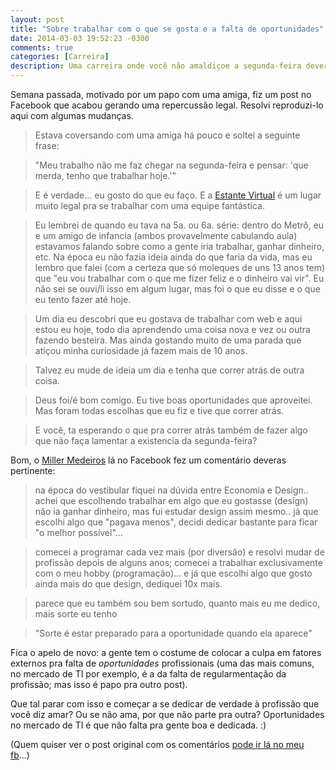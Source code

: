 ```yaml
---
layout: post
title: "Sobre trabalhar com o que se gosta e a falta de oportunidades"
date: 2014-03-03 19:52:23 -0300
comments: true
categories: [Carreira]
description: Uma carreira onde você não amaldiçoe a segunda-feira deveria você procurar.
---
```


Semana passada, motivado por um papo com uma amiga, fiz um post no Facebook que acabou gerando uma repercussão legal. Resolvi reproduzi-lo aqui com algumas mudanças.

<!-- more -->

> Estava coversando com uma amiga há pouco e soltei a seguinte frase:

> "Meu trabalho não me faz chegar na segunda-feira e pensar: 'que merda, tenho que trabalhar hoje.'"

> E é verdade... eu gosto do que eu faço. E a [Estante Virtual](http://www.estantevirtual.com.br/) é um lugar muito legal pra se trabalhar com uma equipe fantástica.

> Eu lembrei de quando eu tava na 5a. ou 6a. série: dentro do Metrô, eu e um amigo de infancia (ambos provavelmente cabulando aula) estavamos falando sobre como a gente iria trabalhar, ganhar dinheiro, etc. Na época eu não fazia ideia ainda do que faria da vida, mas eu lembro que falei (com a certeza que só moleques de uns 13 anos tem) que "eu vou trabalhar com o que me fizer feliz e o dinheiro vai vir". Eu não sei se ouvi/li isso em algum lugar, mas foi o que eu disse e o que eu tento fazer até hoje.

> Um dia eu descobri que eu gostava de trabalhar com web e aqui estou eu hoje, todo dia aprendendo uma coisa nova e vez ou outra fazendo besteira. Mas ainda gostando muito de uma parada que atiçou minha curiosidade já fazem mais de 10 anos.

> Talvez eu mude de ideia um dia e tenha que correr atrás de outra coisa.

> Deus foi/é bom comigo. Eu tive boas oportunidades que aproveitei. Mas foram todas escolhas que eu fiz e tive que correr atrás.

> E você, ta esperando o que pra correr atrás também de fazer algo que não faça lamentar a existencia da segunda-feira?

Bom, o [Miller Medeiros](http://blog.millermedeiros.com/) lá no Facebook fez um comentário deveras pertinente:

> na época do vestibular fiquei na dúvida entre Economia e Design.. achei que escolhendo trabalhar em algo que eu gostasse (design) não ia ganhar dinheiro, mas fui estudar design assim mesmo.. já que escolhi algo que "pagava menos", decidi dedicar bastante para ficar "o melhor possível"...

> comecei a programar cada vez mais (por diversão) e resolvi mudar de profissão depois de alguns anos; comecei a trabalhar exclusivamente com o meu hobby (programação)... e já que escolhi algo que gosto ainda mais do que design, dediquei 10x mais.

> parece que eu também sou bem sortudo, quanto mais eu me dedico, mais sorte eu tenho

> "Sorte é estar preparado para a oportunidade quando ela aparece"

Fica o apelo de novo: a gente tem o costume de colocar a culpa em fatores externos pra falta de *oportunidades* profissionais (uma das mais comuns, no mercado de TI por exemplo, é a da falta de regularmentação da profissão; mas isso é papo pra outro post).

Que tal parar com isso e começar a se dedicar de verdade à profissão que você diz amar? Ou se não ama, por que não parte pra outra? Oportunidades no mercado de TI é que não falta pra gente boa e dedicada. :)

(Quem quiser ver o post original com os comentários [pode ir lá no meu fb](https://www.facebook.com/leobetosouza/posts/10152215032455837)...)